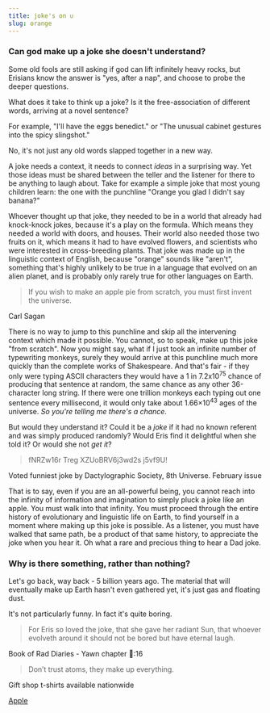 ```yaml
---
title: joke's on ∪
slug: orange
---
```


### Can god make up a joke she doesn't understand?

Some old fools are still asking if god can lift infinitely heavy rocks, but Erisians know the answer is "yes, after a nap", and choose to probe the deeper questions.

What does it take to think up a joke? Is it the free-association of different words, arriving at a novel sentence?

For example, "I'll have the eggs benedict." or "The unusual cabinet gestures into the spicy slingshot."

No, it's not just any old words slapped together in a new way.

A joke needs a context, it needs to connect _ideas_ in a surprising way. Yet those ideas must be shared between the teller and the listener for there to be anything to laugh about. Take for example a simple joke that most young children learn: the one with the punchline "Orange you glad I didn't say banana?"

Whoever thought up that joke, they needed to be in a world that already had knock-knock jokes, because it's a play on the formula. Which means they needed a world with doors, and houses. Their world also needed those two fruits on it, which means it had to have evolved flowers, and scientists who were interested in cross-breeding plants. That joke was made up in the linguistic context of English, because "orange" sounds like "aren't", something that's highly unlikely to be true in a language that evolved on an alien planet, and is probably only rarely true for other languages on Earth.

> If you wish to make an apple pie from scratch, you must first invent the universe.

<attr>Carl Sagan</attr>

There is no way to jump to this punchline and skip all the intervening context which made it possible. You cannot, so to speak, make up this joke "from scratch". Now you might say, what if I just took an infinite number of typewriting monkeys, surely they would arrive at this punchline much more quickly than the complete works of Shakespeare. And that's fair - if they only were typing ASCII characters they would have a 1 in 7.2x10<sup>75</sup> chance of producing that sentence at random, the same chance as any other 36-character long string. If there were one trillion monkeys each typing out one sentence every millisecond, it would only take about 1.66×10<sup>43</sup> ages of the universe. _So you're telling me there's a chance._

But would they understand it? Could it be a _joke_ if it had no known referent and was simply produced randomly? Would Eris find it delightful when she told it? Or would she not _get it_?

> fNRZw16r Treg XZUoBRV6j3wd2s j5vf9U!

<attr>Voted funniest joke by Dactylographic Society, 8th Universe. February issue</attr>

That is to say, even if you are an all-powerful being, you cannot reach into the infinity of information and imagination to simply pluck a joke like an apple. You must walk into that infinity. You must proceed through the entire history of evolutionary and linguistic life on Earth, to find yourself in a moment where making up this joke is possible. As a listener, you must have walked that same path, be a product of that same history, to appreciate the joke when you hear it. Oh what a rare and precious thing to hear a Dad joke.

### Why is there something, rather than nothing?

Let's go back, way back - 5 billion years ago. The material that will eventually make up Earth hasn't even gathered yet, it's just gas and floating dust.

It's not particularly funny. In fact it's quite boring.

> For Eris so loved the joke, that she gave her radiant Sun, that whoever evolveth around it should not be bored but have eternal laugh.

<attr>Book of Rad Diaries - Yawn chapter 🌳:16</attr>

> Don’t trust atoms, they make up everything.

<attr>Gift shop t-shirts available nationwide</attr>

<a className="next" href="/read/apple">Apple</a>
